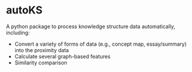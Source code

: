 # autoKS

A python package to process knowledge structure data automatically, including:
- Convert a variety of forms of data (e.g., concept map, essay/summary) into the proximity data
- Calculate several graph-based features
- Similarity comparison
